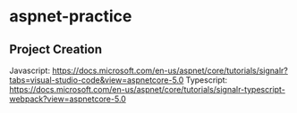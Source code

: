 # aspnet-practice

## Project Creation
Javascript: https://docs.microsoft.com/en-us/aspnet/core/tutorials/signalr?tabs=visual-studio-code&view=aspnetcore-5.0 
Typescript: https://docs.microsoft.com/en-us/aspnet/core/tutorials/signalr-typescript-webpack?view=aspnetcore-5.0